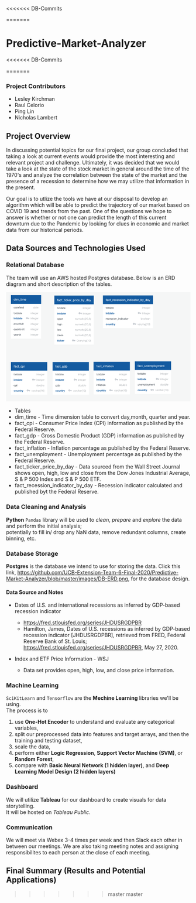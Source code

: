 <<<<<<< DB-Commits


=======
# Predictive-Market-Analyzer
<<<<<<< DB-Commits



=======
### Project Contributors
- Lesley Kirchman 
- Raul Celorio 
- Ping Lin
- Nicholas Lambert

## Project Overview
In discussing potential topics for our final project, our group concluded that taking a look at current events would provide the most interesting and relevant project and challenge. Ultimately, it was decided that we would take a look at the state of the stock market in general around the time of the 1970's and analyze the correlation between the state of the market and the presence of a recession to determine how we may utilize that information in the present. 

Our goal is to utlize the tools we have at our disposal to develop an algorithm which will be able to predict the trajectory of our market based on COVID 19 and trends from the past. One of the questions we hope to answer is whether or not one  can predict the length of this current downturn due to the Pandemic by looking for clues in economic and market data from our historical periods.

## Data Sources and Technologies Used

### Relational Database
The team will use an AWS hosted Postgres database. Below is an ERD diagram and short description of the tables. 

 ![PMA Database ERD](./images/DB-ERD.png)
 
* Tables
 * dim_time - Time dimension table to convert day,month, quarter and year.
 * fact_cpi - Consumer Price Index (CPI) information as published by the Federal Reserve. 
 * fact_gdp - Gross Domestic Product (GDP) information as published by the Federal Reserve.
 * fact_inflation - Inflation percentage as published by the Federal Reserve.
 * fact_unemployment - Unemployment percentage as published by the Federal Reserve.
 * fact_ticker_price_by_day - Data sourced from the Wall Street Journal shows open, high, low and close from the Dow Jones Industrial Average, S & P 500 Index and S & P 500 ETF.
 * fact_recession_indicator_by_day - Recession indicator calculated and published byt the Federal Reserve. 

### Data Cleaning and Analysis
**Python** `Pandas` library will be used to *clean*, *prepare* and *explore* the data and perform the initial analysis;<br>
potentially to fill in/ drop any NaN data, remove redundant columns, create binning, etc.

### Database Storage
**Postgres** is the database we intend to use for storing the data.  Click this link, https://github.com/UCB-Extension-Team-6-Final-2020/Predictive-Market-Analyzer/blob/master/images/DB-ERD.png, for the database design.

#### Data Source and Notes

* Dates of U.S. and international recessions as inferred by GDP-based recession indicator
    * https://fred.stlouisfed.org/series/JHDUSRGDPBR
    * Hamilton, James, Dates of U.S. recessions as inferred by GDP-based recession indicator [JHDUSRGDPBR], retrieved from FRED, Federal Reserve Bank of St. Louis; https://fred.stlouisfed.org/series/JHDUSRGDPBR, May 27, 2020.
 

* Index and ETF Price Information - WSJ
    * Data set provides open, high, low, and close price information. 

### Machine Learning
`SciKitLearn` and `Tensorflow` are the **Mechine Learning** libraries we'll be using. <br>
The process is to 
1. use **One-Hot Encoder** to understand and evaluate any categorical variables,
2. split our preprocessed data into features and target arrays, and then the training and testing dataset,
3. scale the data,
4. perform either **Logic Regression**, **Support Vector Machine (SVM)**, or **Random Forest**,
5. compare with **Basic Neural Network (1 hidden layer)**, and **Deep Learning Model Design (2 hidden layers)**


### Dashboard
We will utilize **Tableau** for our dashboard to create visuals for data storytelling. <br>
It will be hosted on *Tableau Public*. 

### Communication
We will meet via Webex 3-4 times per week and then Slack each other in between our meetings.  We are also taking meeting notes and assigning responsibilites to each person at the close of each meeting.

## Final Summary (Results and Potential Applications)
>>>>>>> master
>>>>>>> master
